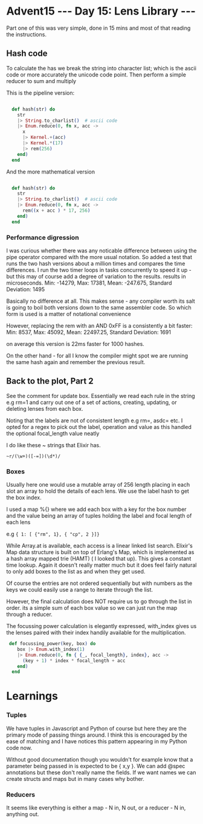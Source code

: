 # Advent15 --- Day 15: Lens Library ---

Part one of this was very simple, done in 15 mins and most of that reading the instructions. 

## Hash code
To calculate the has we break the string into character list; which is the ascii code or more accurately the unicode code point.
Then perform a simple reducer to sum and multiply

This is the pipeline version:
```Elixir

  def hash(str) do
    str 
    |> String.to_charlist()  # ascii code
    |> Enum.reduce(0, fn x, acc ->
      x
      |> Kernel.+(acc)
      |> Kernel.*(17)
      |> rem(256)
    end)
  end
```  

And the more mathematical version
```Elixir

  def hash(str) do
    str 
    |> String.to_charlist()  # ascii code
    |> Enum.reduce(0, fn x, acc ->
      rem((x + acc ) * 17, 256)
    end)
  end
```  

### Performance digression

I was curious whether there was any noticable difference between using the pipe operator compared with the more usual notation. So added a test that runs the two hash versions about a million times and compares the time differences. I run the two timer loops in tasks concurrently to speed it up - but this may of course add a degree of variation to the results. 
results in microseconds. 
Min: -14279, Max: 17381, Mean: -247.675, Standard Deviation: 1495

Basically no difference at all.  This makes sense - any compiler worth its salt is going to boil both versions down to the same assembler code.  So which form is used is a matter of notational convenience


However, replacing the rem with an AND 0xFF is a consistently a bit faster:
Min: 8537, Max: 45092, Mean: 22497.25, Standard Deviation: 1691

on average this version is 22ms faster for 1000 hashes.

On the other hand - for all I know the compiler might spot we are running the same hash again and remember the previous result.

## Back to the plot, Part 2

See the comment for update box. 
Essentially we read each rule in the string e.g rm=1 and carry out one of a set of actions, creating, updating, or deleting lenses from each box.  

Noting that the labels are not of consistent length e.g rm=, asdc= etc. I opted for a regex to pick out the label, operation and value as this handled the optional focal_length value neatly

I do like these ~ strings that Elixir has.  

`~r/(\w+)([-=])(\d*)/`

### Boxes
Usually here one would use a mutable array of 256 length placing in each slot an array to hold the details of each lens.  We use the label hash to get the box index. 

I used a map %{} where we add each box with a key for the box number
and the value being an array of tuples holding the label and focal length of each lens

e.g `{ 1: [ {"rm", 1}, { "cp", 2 }]}`

While Array.at is available, each access is a linear linked list search.  Elixir's Map data structure is built on top of Erlang's Map, which is implemented as a hash array mapped trie (HAMT) ( I looked that up).  This gives a constant time lookup.  Again it doesn't really matter much but it does feel fairly natural to only add boxes to the list as and when they get used. 

Of course the entries are not ordered sequentially but with numbers as the keys we could easily use a range to iterate through the list. 

However, the final calculation does NOT require us to go through the list in order. its a simple sum of each box value so we can just run the map through a reducer. 

The focussing power calculation is elegantly expressed, with_index gives us the lenses paired with their index handily available for the multiplication. 

```Elixir
 def focussing_power(key, box) do
    box |> Enum.with_index(1)
    |> Enum.reduce(0, fn { {_, focal_length}, index}, acc ->
      (key + 1) * index * focal_length + acc
    end)
  end
```


# Learnings

### Tuples

We have tuples in Javascript and Python of course but here they are the primary mode of passing things around. I think this is encouraged by the ease of matching and I have notices this pattern appearing in my Python code now. 

Without good documentation though you wouldn't for example know that a parameter being passed in is expected to be { x,y }.  We can add @spec annotations but these don't really name the fields.  If we want names we can create structs and maps but in many cases why bother. 

### Reducers

It seems like everything is either a map - N in, N out,  or a reducer - N in, anything out. 

